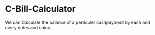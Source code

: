 # C-Bill-Calculator
We can Calculate the balance of a perticuler cashpayment by each and every notes and coins.
